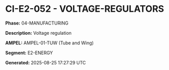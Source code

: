 # CI-E2-052 - VOLTAGE-REGULATORS

**Phase:** 04-MANUFACTURING

**Description:** Voltage regulation

**AMPEL:** AMPEL-01-TUW (Tube and Wing)

**Segment:** E2-ENERGY

**Generated:** 2025-08-25 17:27:29 UTC

